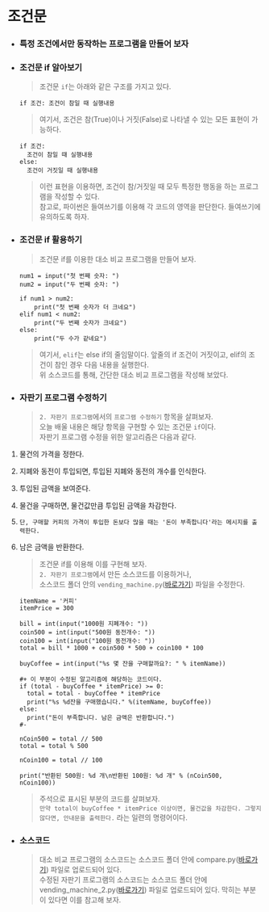 # 조건문

-   ### 특정 조건에서만 동작하는 프로그램을 만들어 보자

-   ### 조건문 if 알아보기

    > 조건문 `if`는 아래와 같은 구조를 가지고 있다.

    ```{.python}
    if 조건: 조건이 참일 때 실행내용
    ```

    > 여기서, 조건은 참(True)이나 거짓(False)로 나타낼 수 있는 모든 표현이 가능하다.

    ```{.python}
    if 조건:
      조건이 참일 때 실행내용
    else:
      조건이 거짓일 때 실행내용
    ```

    > 이런 표현을 이용하면, 조건이 참/거짓일 때 모두 특정한 행동을 하는 프로그램을 작성할 수 있다.<br>
    > 참고로, 파이썬은 들여쓰기를 이용해 각 코드의 영역을 판단한다. 들여쓰기에 유의하도록 하자.

-   ### 조건문 if 활용하기

    > 조건문 if를 이용한 대소 비교 프로그램을 만들어 보자.

    ```{.python}
    num1 = input("첫 번째 숫자: ")
    num2 = input("두 번째 숫자: ")

    if num1 > num2:
        print("첫 번째 숫자가 더 크네요")
    elif num1 < num2:
        print("두 번째 숫자가 크네요")
    else:
        print("두 수가 같네요")
    ```

    > 여기서, `elif`는 else if의 줄임말이다. 앞줄의 if 조건이 거짓이고, elif의 조건이 참인 경우 다음 내용을 실행한다.<br>
    위 소스코드를 통해, 간단한 대소 비교 프로그램을 작성해 보았다.

-   ### 자판기 프로그램 수정하기

    > `2. 자판기 프로그램`에서의 `프로그램 수정하기` 항목을 살펴보자. <br>
    > 오늘 배울 내용은 해당 항목을 구현할 수 있는 조건문 `if`이다. <br>
    > 자판기 프로그램 수정을 위한 알고리즘은 다음과 같다.

1.  물건의 가격을 정한다.
2.  지폐와 동전이 투입되면, 투입된 지폐와 동전의 개수를 인식한다.
3.  투입된 금액을 보여준다.
4.  물건을 구매하면, 물건값만큼 투입된 금액을 차감한다.
5.  `단, 구매할 커피의 가격이 투입한 돈보다 많을 때는 '돈이 부족합니다'라는 메시지를 출력한다.`
6.  남은 금액을 반환한다.

    > 조건문 if를 이용해 이를 구현해 보자.<br>
    > `2. 자판기 프로그램`에서 만든 소스코드를 이용하거나,<br>
    > 소스코드 폴더 안의 `vending_machine.py`(<a href="https://github.com/boringariel/python/blob/tmp/lecture/%EC%86%8C%EC%8A%A4%EC%BD%94%EB%93%9C/vending_machine.py">바로가기</a>) 파일을 수정한다.

    ```{.python}
    itemName = '커피'
    itemPrice = 300

    bill = int(input("1000원 지폐개수: "))
    coin500 = int(input("500원 동전개수: "))
    coin100 = int(input("100원 동전개수: "))
    total = bill * 1000 + coin500 * 500 + coin100 * 100

    buyCoffee = int(input("%s 몇 잔을 구매할까요?: " % itemName))

    #+ 이 부분이 수정된 알고리즘에 해당하는 코드이다.
    if (total - buyCoffee * itemPrice) >= 0:
      total = total - buyCoffee * itemPrice
      print("%s %d잔을 구매했습니다." %(itemName, buyCoffee))
    else:
      print("돈이 부족합니다. 남은 금액은 반환합니다.")
    #-

    nCoin500 = total // 500
    total = total % 500

    nCoin100 = total // 100

    print("반환된 500원: %d 개\n반환된 100원: %d 개" % (nCoin500, nCoin100))
    ```

    > 주석으로 표시된 부분의 코드를 살펴보자.<br>
    > `만약 total이 buyCoffee * itemPrice 이상이면, 물건값을 차감한다. 그렇지 않다면, 안내문을 출력한다.` 라는 일련의 명령어이다.

-   ### 소스코드
    > 대소 비교 프로그램의 소스코드는 소스코드 폴더 안에 compare.py(<a href="https://github.com/boringariel/python/blob/tmp/lecture/%EC%86%8C%EC%8A%A4%EC%BD%94%EB%93%9C/compare.py">바로가기</a>) 파일로 업로드되어 있다.<br>
    수정된 자판기 프로그램의 소스코드는 소스코드 폴더 안에 vending_machine_2.py(<a href="https://github.com/boringariel/python/blob/tmp/lecture/%EC%86%8C%EC%8A%A4%EC%BD%94%EB%93%9C/vending_machine_2.py">바로가기</a>) 파일로 업로드되어 있다. 막히는 부분이 있다면 이를 참고해 보자.
